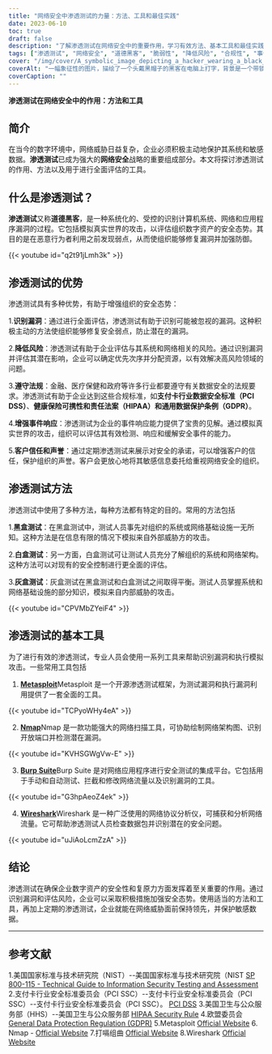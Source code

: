```yaml
---
title: "网络安全中渗透测试的力量：方法、工具和最佳实践"
date: 2023-06-10
toc: true
draft: false
description: "了解渗透测试在网络安全中的重要作用，学习有效方法、基本工具和最佳实践。"
tags: ["渗透测试", "网络安全", "道德黑客", "脆弱性", "降低风险", "合规性", "事件响应", "客户信任", "黑盒测试", "白盒测试", "灰盒测试", "Metasploit", "Nmap", "打嗝套房", "Wireshark", "网络扫描", "网络应用安全", "数据保护", "预防网络威胁", "数字安全评估", "加强安全态势", "网络协议分析仪", "网络安全战略", "系统漏洞", "加强防御", "数字资产保护", "渗透测试的优势", "网络安全最佳做法", "监管合规", "客户数据安全"]
cover: "/img/cover/A_symbolic_image_depicting_a_hacker_wearing_a_black_hat.png"
coverAlt: "一幅象征性的图片，描绘了一个头戴黑帽子的黑客在电脑上打字，背景是一个带锁的盾牌保护着网络。"
coverCaption: ""
---
```


**渗透测试在网络安全中的作用：方法和工具**

## 简介

在当今的数字环境中，网络威胁日益复杂，企业必须积极主动地保护其系统和敏感数据。**渗透测试**已成为强大的**网络安全**战略的重要组成部分。本文将探讨渗透测试的作用、方法以及用于进行全面评估的工具。

## 什么是渗透测试？

**渗透测试**又称**道德黑客**，是一种系统化的、受控的识别计算机系统、网络和应用程序漏洞的过程。它包括模拟真实世界的攻击，以评估组织数字资产的安全态势。其目的是在恶意行为者利用之前发现弱点，从而使组织能够修复漏洞并加强防御。

{{< youtube id="q2t91jLmh3k" >}}

## 渗透测试的优势

渗透测试具有多种优势，有助于增强组织的安全态势：

1.**识别漏洞**：通过进行全面评估，渗透测试有助于识别可能被忽视的漏洞。这种积极主动的方法使组织能够修复安全弱点，防止潜在的漏洞。

2.**降低风险**：渗透测试有助于企业评估与其系统和网络相关的风险。通过识别漏洞并评估其潜在影响，企业可以确定优先次序并分配资源，以有效解决高风险领域的问题。

3.**遵守法规**：金融、医疗保健和政府等许多行业都要遵守有关数据安全的法规要求。渗透测试有助于企业达到这些合规标准，如**支付卡行业数据安全标准（PCI DSS）**、**健康保险可携性和责任法案（HIPAA）**和**通用数据保护条例（GDPR）**。

4.**增强事件响应**：渗透测试为企业的事件响应能力提供了宝贵的见解。通过模拟真实世界的攻击，组织可以评估其有效检测、响应和缓解安全事件的能力。

5.**客户信任和声誉**：通过定期渗透测试来展示对安全的承诺，可以增强客户的信任，保护组织的声誉。客户会更放心地将其敏感信息委托给重视网络安全的组织。

## 渗透测试方法

渗透测试中使用了多种方法，每种方法都有特定的目的。常用的方法包括

1.**黑盒测试**：在黑盒测试中，测试人员事先对组织的系统或网络基础设施一无所知。这种方法是在信息有限的情况下模拟来自外部威胁方的攻击。

2.**白盒测试**：另一方面，白盒测试可让测试人员充分了解组织的系统和网络架构。这种方法可以对现有的安全控制进行更全面的评估。

3.**灰盒测试**：灰盒测试在黑盒测试和白盒测试之间取得平衡。测试人员掌握系统和网络基础设施的部分知识，模拟来自内部威胁的攻击。

{{< youtube id="CPVMbZYeiF4" >}}

## 渗透测试的基本工具

为了进行有效的渗透测试，专业人员会使用一系列工具来帮助识别漏洞和执行模拟攻击。一些常用工具包括

1. [**Metasploit**](https://www.metasploit.com/)Metasploit 是一个开源渗透测试框架，为测试漏洞和执行漏洞利用提供了一套全面的工具。

{{< youtube id="TCPyoWHy4eA" >}}

2. [**Nmap**](https://nmap.org/)Nmap 是一款功能强大的网络扫描工具，可协助绘制网络架构图、识别开放端口并检测潜在漏洞。

{{< youtube id="KVHSGWgVw-E" >}}

3. [**Burp Suite**](https://portswigger.net/burp)Burp Suite 是对网络应用程序进行安全测试的集成平台。它包括用于手动和自动测试、拦截和修改网络流量以及识别漏洞的工具。

{{< youtube id="G3hpAeoZ4ek" >}}

4. [**Wireshark**](https://www.wireshark.org/)Wireshark 是一种广泛使用的网络协议分析仪，可捕获和分析网络流量。它可帮助渗透测试人员检查数据包并识别潜在的安全问题。

{{< youtube id="uJiAoLcmZzA" >}}

## 结论

渗透测试在确保企业数字资产的安全性和复原力方面发挥着至关重要的作用。通过识别漏洞和评估风险，企业可以采取积极措施加强安全态势。使用适当的方法和工具，再加上定期的渗透测试，企业就能在网络威胁面前保持领先，并保护敏感数据。

______

## 参考文献

1.美国国家标准与技术研究院（NIST）--美国国家标准与技术研究院（NIST [SP 800-115 - Technical Guide to Information Security Testing and Assessment](https://doi.org/10.6028/NIST.SP.800-115)
2.支付卡行业安全标准委员会（PCI SSC）--支付卡行业安全标准委员会（PCI SSC）--支付卡行业安全标准委员会（PCI SSC）。 [PCI DSS](https://www.pcisecuritystandards.org/document_library)
3.美国卫生与公众服务部（HHS）--美国卫生与公众服务部 [HIPAA Security Rule](https://www.hhs.gov/hipaa/for-professionals/security/index.html)
4.欧盟委员会 [General Data Protection Regulation (GDPR)](https://ec.europa.eu/info/law/law-topic/data-protection_en)
5.Metasploit [Official Website](https://www.metasploit.com/)
6. Nmap - [Official Website](https://nmap.org/)
7.打嗝组曲 [Official Website](https://portswigger.net/burp)
8.Wireshark [Official Website](https://www.wireshark.org/)

